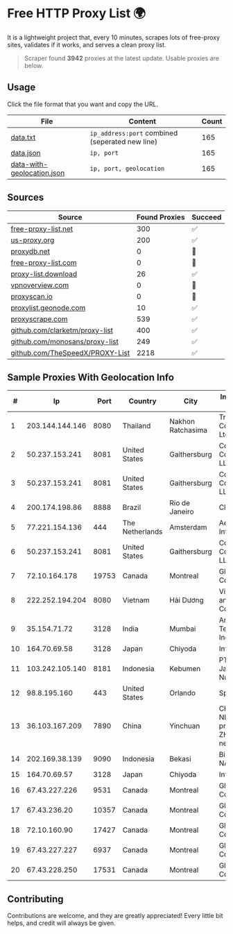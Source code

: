 
# Free HTTP Proxy List 🌍

It is a lightweight project that, every 10 minutes, scrapes lots of free-proxy sites, validates if it works, and serves a clean proxy list.


> Scraper found **3942** proxies at the latest update. Usable proxies are below.

## Usage

Click the file format that you want and copy the URL.


|File|Content|Count|
|----|-------|-----|
|[data.txt](https://raw.githubusercontent.com/themiralay/Proxy-List-World/master/data.txt)|`ip_address:port` combined (seperated new line)|165|
|[data.json](https://raw.githubusercontent.com/themiralay/Proxy-List-World/master/data.json)|`ip, port`|165|
|[data-with-geolocation.json](https://raw.githubusercontent.com/themiralay/Proxy-List-World/master/data-with-geolocation.json)|`ip, port, geolocation`|165|

## Sources

|Source|Found Proxies|Succeed|
|------|-------------|-------|
|[free-proxy-list.net](https://free-proxy-list.net)|300|✅|
|[us-proxy.org](https://www.us-proxy.org)|200|✅|
|[proxydb.net](http://proxydb.net)|0|🚫|
|[free-proxy-list.com](https://free-proxy-list.com/?page=&port=&type%5B%5D=http&type%5B%5D=https&up_time=0&search=Search)|0|🚫|
|[proxy-list.download](https://www.proxy-list.download/HTTP)|26|✅|
|[vpnoverview.com](https://vpnoverview.com/privacy/anonymous-browsing/free-proxy-servers)|0|🚫|
|[proxyscan.io](https://www.proxyscan.io)|0|🚫|
|[proxylist.geonode.com](https://proxylist.geonode.com/api/proxy-list?limit=300&page=1&sort_by=lastChecked&sort_type=desc&protocols=http,https)|10|✅|
|[proxyscrape.com](https://api.proxyscrape.com/v2/?request=displayproxies&protocol=http&timeout=10000&country=all&ssl=all&anonymity=all)|539|✅|
|[github.com/clarketm/proxy-list](https://raw.githubusercontent.com/clarketm/proxy-list/master/proxy-list-raw.txt)|400|✅|
|[github.com/monosans/proxy-list](https://raw.githubusercontent.com/monosans/proxy-list/main/proxies/http.txt)|249|✅|
|[github.com/TheSpeedX/PROXY-List](https://raw.githubusercontent.com/TheSpeedX/PROXY-List/master/http.txt)|2218|✅|


## Sample Proxies With Geolocation Info

|#|Ip|Port|Country|City|Internet Service Provider|
|-|--|----|-------|----|-------------------------|
|1|203.144.144.146|8080|Thailand|Nakhon Ratchasima|True Internet Corporation CO. Ltd.|
|2|50.237.153.241|8081|United States|Gaithersburg|Comcast Cable Communications, LLC|
|3|50.237.153.241|8081|United States|Gaithersburg|Comcast Cable Communications, LLC|
|4|200.174.198.86|8888|Brazil|Rio de Janeiro|Claro S.A|
|5|77.221.154.136|444|The Netherlands|Amsterdam|Aeza International LTD|
|6|50.237.153.241|8081|United States|Gaithersburg|Comcast Cable Communications, LLC|
|7|72.10.164.178|19753|Canada|Montreal|GloboTech Communications|
|8|222.252.194.204|8080|Vietnam|Hải Dương|VietNam Post and Telecom Corporation|
|9|35.154.71.72|3128|India|Mumbai|Amazon Technologies Inc.|
|10|164.70.69.58|3128|Japan|Chiyoda|InfoSphere|
|11|103.242.105.140|8181|Indonesia|Kebumen|PT Lintas Jaringan Nusantara|
|12|98.8.195.160|443|United States|Orlando|Spectrum|
|13|36.103.167.209|7890|China|Yinchuan|CHINANET NINGXIA province ZHONGWEI IDC network|
|14|202.169.38.139|9090|Indonesia|Bekasi|Biznet - PSN-NAP|
|15|164.70.69.57|3128|Japan|Chiyoda|InfoSphere|
|16|67.43.227.226|9531|Canada|Montreal|GloboTech Communications|
|17|67.43.236.20|10357|Canada|Montreal|GloboTech Communications|
|18|72.10.160.90|17427|Canada|Montreal|GloboTech Communications|
|19|67.43.227.227|6937|Canada|Montreal|GloboTech Communications|
|20|67.43.228.250|17531|Canada|Montreal|GloboTech Communications|



## Contributing

Contributions are welcome, and they are greatly appreciated! Every
little bit helps, and credit will always be given.

